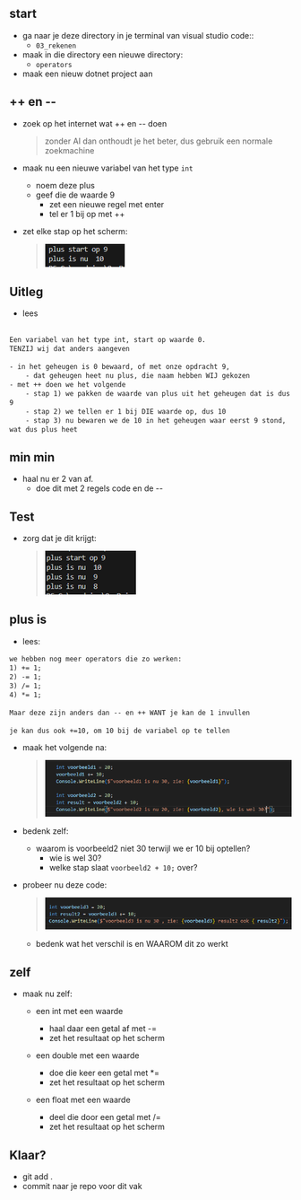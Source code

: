 
## start

- ga naar je deze directory in je terminal van visual studio code::
    - `03_rekenen`
- maak in die directory een nieuwe directory:
    - `operators`
- maak een nieuw dotnet project aan

## ++ en --

- zoek op het internet wat ++ en -- doen
    > zonder AI dan onthoudt je het beter, dus gebruik een normale zoekmachine

- maak nu een nieuwe variabel van het type `int`
    - noem deze plus
    - geef die de waarde 9
        - zet een nieuwe regel met enter
        - tel er 1 bij op met ++


- zet elke stap op het scherm:
    > ![](img/plus.PNG)

## Uitleg

- lees

```

Een variabel van het type int, start op waarde 0.
TENZIJ wij dat anders aangeven

- in het geheugen is 0 bewaard, of met onze opdracht 9, 
    - dat geheugen heet nu plus, die naam hebben WIJ gekozen
- met ++ doen we het volgende
    - stap 1) we pakken de waarde van plus uit het geheugen dat is dus 9
    - stap 2) we tellen er 1 bij DIE waarde op, dus 10
    - stap 3) nu bewaren we de 10 in het geheugen waar eerst 9 stond, wat dus plus heet

```

## min min

- haal nu er 2 van af.
    - doe dit met 2 regels code en de --

## Test

- zorg dat je dit krijgt:
    > ![](img/plusminmin.PNG)

## plus is

- lees:
```
we hebben nog meer operators die zo werken:
1) += 1;
2) -= 1;
3) /= 1;
4) *= 1;

Maar deze zijn anders dan -- en ++ WANT je kan de 1 invullen

je kan dus ook +=10, om 10 bij de variabel op te tellen
```

- maak het volgende na:
    > ![](img/voorbeeld.PNG)

- bedenk zelf:
    - waarom is voorbeeld2 niet 30 terwijl we er 10 bij optellen?
        - wie is wel 30?
        - welke stap slaat ```voorbeeld2 + 10;``` over?

- probeer nu deze code:
    > ![](img/result2is30.PNG)
    - bedenk wat het verschil is en WAAROM dit zo werkt

## zelf

- maak nu zelf:
    - een int met een waarde
        - haal daar een getal af met -=
        - zet het resultaat op het scherm

        
    - een double met een waarde
        - doe die keer een getal met *=
        - zet het resultaat op het scherm

    - een float met een waarde
        - deel die door een getal met /=
        - zet het resultaat op het scherm
## Klaar?

- git add .
- commit naar je repo voor dit vak
